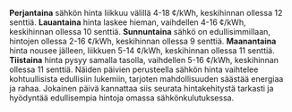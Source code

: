 **Perjantaina** sähkön hinta liikkuu välillä 4-18 ¢/kWh, keskihinnan ollessa 12 senttiä. **Lauantaina** hinta laskee hieman, vaihdellen 4-16 ¢/kWh, keskihinnan ollessa 10 senttiä. **Sunnuntaina** sähkö on edullisimmillaan, hintojen ollessa 2-16 ¢/kWh, keskihinnan ollessa 9 senttiä. **Maanantaina** hinta nousee jälleen, liikkuen 5-14 ¢/kWh, keskihinnan ollessa 11 senttiä. **Tiistaina** hinta pysyy samalla tasolla, vaihdellen 5-16 ¢/kWh, keskihinnan ollessa 11 senttiä. Näiden päivien perusteella sähkön hinta vaihtelee kohtuullisista edullisiin lukemiin, tarjoten mahdollisuuden säästää energiaa ja rahaa. Jokainen päivä kannattaa siis seurata hintakehitystä tarkasti ja hyödyntää edullisempia hintoja omassa sähkönkulutuksessa.